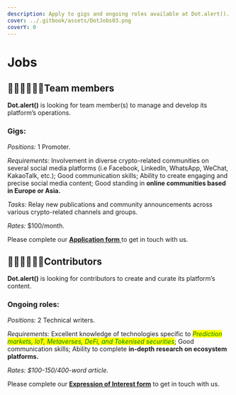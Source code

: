 ```yaml
---
description: Apply to gigs and ongoing roles available at Dot.alert().
cover: ../.gitbook/assets/DotJobs03.png
coverY: 0
---
```


# Jobs

## 👩🏿‍💻👨🏼‍💻**Team members**

**Dot.alert()** is looking for team member(s) to manage and develop its platform’s operations.

### Gigs:

_Positions:_ 1 Promoter.

_Requirements:_ Involvement in diverse crypto-related communities on several social media platforms (i.e Facebook, LinkedIn, WhatsApp, WeChat, KakaoTalk, etc.); Good communication skills; Ability to create engaging and precise social media content; Good standing in **online communities based in Europe or Asia.**

_Tasks:_ Relay new publications and community announcements across various crypto-related channels and groups.&#x20;

_Rates:_ $100/month.

Please complete our [**Application form** ](https://forms.gle/rdpbd6sQNYMoui1w9)to get in touch with us.



## 👨🏻‍💼👩🏾‍💼Contributors

**Dot.alert()** is looking for contributors to create and curate its platform’s content.

### Ongoing roles:

_Positions:_ 2 Technical writers.

_Requirements:_ Excellent knowledge of technologies specific to _<mark style="color:green;">Prediction markets, IoT, Metaverses, DeFi, and Tokenised securities</mark>_; Good communication skills; Ability to complete **in-depth research on ecosystem platforms.**

_Rates: $100-150/400-word article._

Please complete our [**Expression of Interest form**](https://docs.google.com/forms/d/e/1FAIpQLScF7N91-fhT5WFsH1Y3TsBVll-PDITdD7MhmXeOKRL3bnOjew/viewform?usp=sf\_link) to get in touch with us.

